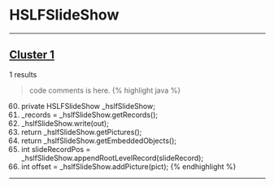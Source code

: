 # HSLFSlideShow

***

## [Cluster 1](./1)
1 results
> code comments is here.
{% highlight java %}
60. private HSLFSlideShow _hslfSlideShow;
101.   _records = _hslfSlideShow.getRecords();
436.   _hslfSlideShow.write(out);
485.   return _hslfSlideShow.getPictures();
492.   return _hslfSlideShow.getEmbeddedObjects();
735.   int slideRecordPos = _hslfSlideShow.appendRootLevelRecord(slideRecord);
823.   int offset = _hslfSlideShow.addPicture(pict);
{% endhighlight %}

***

